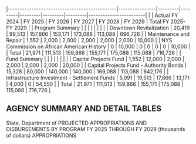 |----------------------------------------------|----------------|---------|---------|---------|---------|---------|------------------------|
|                                              | Actual FY 2024 | FY 2025 | FY 2026 | FY 2027 | FY 2028 | FY 2029 | Total FY 2025- FY 2029 |
| Program Summary                              |                |         |         |         |         |         |                        |
| Downtown Revitalization                      | 20,419         | 99,513  | 157,866 | 153,171 | 173,088 | 113,088 | 696,726                |
| Maintenance and Repair                       | 1,552          | 2,000   | 2,000   | 2,000   | 2,000   | 2,000   | 10,000                 |
| NYS Commission on African American History   | 0              | 10,000  | 0       | 0       | 0       | 0       | 10,000                 |
| Total                                        | 21,971         | 111,513 | 159,866 | 155,171 | 175,088 | 115,088 | 716,726                |
| Fund Summary                                 |                |         |         |         |         |         |                        |
| Capital Projects Fund                        | 1,552          | 12,000  | 2,000   | 2,000   | 2,000   | 2,000   | 20,000                 |
| Capital Projects Fund - Authority Bonds      | 15,328         | 80,000  | 140,000 | 140,000 | 169,088 | 113,088 | 642,176                |
| Infrastructure Investment - Settlement Funds | 5,091          | 19,513  | 17,866  | 13,171  | 4,000   | 0       | 54,550                 |
| Total                                        | 21,971         | 111,513 | 159,866 | 155,171 | 175,088 | 115,088 | 716,726                |

## **AGENCY SUMMARY AND DETAIL TABLES**

State, Department of PROJECTED APPROPRIATIONS AND DISBURSEMENTS BY PROGRAM FY 2025 THROUGH FY 2029 (thousands of dollars) APPROPRIATIONS